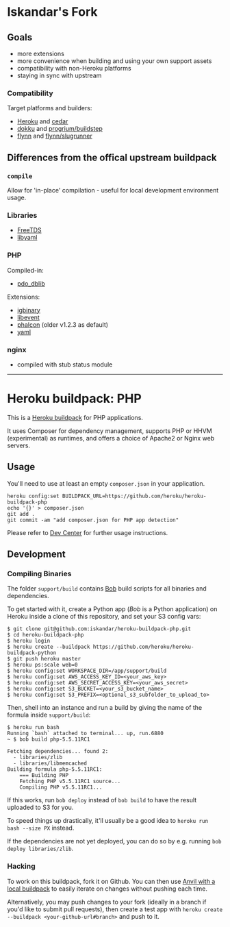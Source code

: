 # Iskandar's Fork

## Goals

* more extensions
* more convenience when building and using your own support assets
* compatibility with non-Heroku platforms
* staying in sync with upstream

### Compatibility

Target platforms and builders:

* [Heroku](https://heroku.com) and [cedar](https://devcenter.heroku.com/articles/cedar)
* [dokku](https://github.com/progrium/dokku) and [progrium/buildstep](https://github.com/progrium/buildstep)
* [flynn](https://flynn.io/) and [flynn/slugrunner](https://github.com/flynn/flynn/tree/master/slugrunner)

## Differences from the offical upstream buildpack

### `compile`

Allow for 'in-place' compilation - useful for local development environment usage.

### Libraries

* [FreeTDS](http://www.freetds.org/)
* [libyaml](http://pyyaml.org/wiki/LibYAML)

### PHP

Compiled-in:

* [pdo_dblib](http://uk1.php.net/manual/en/ref.pdo-dblib.php)

Extensions:

* [igbinary](https://github.com/igbinary/igbinary)
* [libevent](http://php.net/libevent)
* [phalcon](phalconphp.com) (older v1.2.3 as default)
* [yaml](http://php.net/manual/en/book.yaml.php)

### nginx

* compiled with stub status module

----------------------------

# Heroku buildpack: PHP

This is a [Heroku buildpack](http://devcenter.heroku.com/articles/buildpacks) for PHP applications.

It uses Composer for dependency management, supports PHP or HHVM (experimental) as runtimes, and offers a choice of Apache2 or Nginx web servers.

## Usage

You'll need to use at least an empty `composer.json` in your application.

    heroku config:set BUILDPACK_URL=https://github.com/heroku/heroku-buildpack-php
    echo '{}' > composer.json
    git add .
    git commit -am "add composer.json for PHP app detection"


Please refer to [Dev Center](https://devcenter.heroku.com/categories/php) for further usage instructions.

## Development

### Compiling Binaries

The folder `support/build` contains [Bob](http://github.com/kennethreitz/bob-builder) build scripts for all binaries and dependencies.

To get started with it, create a Python app (*Bob* is a Python application) on Heroku inside a clone of this repository, and set your S3 config vars:

```term
$ git clone git@github.com:iskandar/heroku-buildpack-php.git
$ cd heroku-buildpack-php
$ heroku login
$ heroku create --buildpack https://github.com/heroku/heroku-buildpack-python
$ git push heroku master
$ heroku ps:scale web=0
$ heroku config:set WORKSPACE_DIR=/app/support/build
$ heroku config:set AWS_ACCESS_KEY_ID=<your_aws_key>
$ heroku config:set AWS_SECRET_ACCESS_KEY=<your_aws_secret>
$ heroku config:set S3_BUCKET=<your_s3_bucket_name>
$ heroku config:set S3_PREFIX=<optional_s3_subfolder_to_upload_to>
```

Then, shell into an instance and run a build by giving the name of the formula inside `support/build`:

```term
$ heroku run bash
Running `bash` attached to terminal... up, run.6880
~ $ bob build php-5.5.11RC1

Fetching dependencies... found 2:
  - libraries/zlib
  - libraries/libmemcached
Building formula php-5.5.11RC1:
    === Building PHP
    Fetching PHP v5.5.11RC1 source...
    Compiling PHP v5.5.11RC1...
```

If this works, run `bob deploy` instead of `bob build` to have the result uploaded to S3 for you.

To speed things up drastically, it'll usually be a good idea to `heroku run bash --size PX` instead.

If the dependencies are not yet deployed, you can do so by e.g. running `bob deploy libraries/zlib`.

### Hacking

To work on this buildpack, fork it on Github. You can then use [Anvil with a local buildpack](https://github.com/ddollar/anvil-cli#iterate-on-buildpacks-without-pushing-to-github) to easily iterate on changes without pushing each time.

Alternatively, you may push changes to your fork (ideally in a branch if you'd like to submit pull requests), then create a test app with `heroku create --buildpack <your-github-url#branch>` and push to it.
